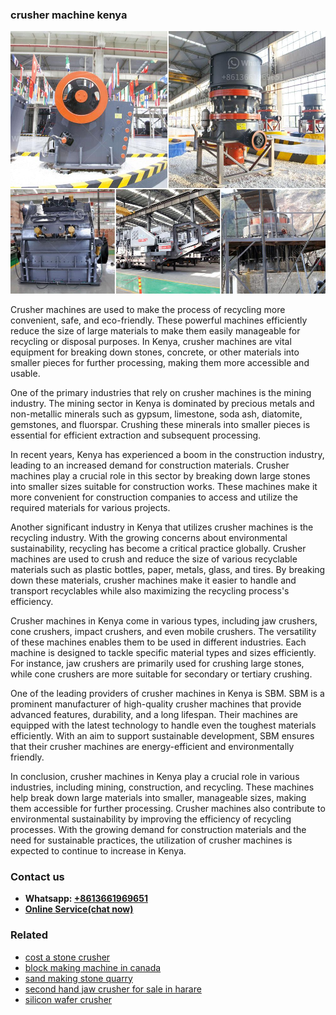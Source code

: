 <h3>crusher machine kenya</h3><img src='1702260193.jpg' alt=''><p>Crusher machines are used to make the process of recycling more convenient, safe, and eco-friendly. These powerful machines efficiently reduce the size of large materials to make them easily manageable for recycling or disposal purposes. In Kenya, crusher machines are vital equipment for breaking down stones, concrete, or other materials into smaller pieces for further processing, making them more accessible and usable.</p><p>One of the primary industries that rely on crusher machines is the mining industry. The mining sector in Kenya is dominated by precious metals and non-metallic minerals such as gypsum, limestone, soda ash, diatomite, gemstones, and fluorspar. Crushing these minerals into smaller pieces is essential for efficient extraction and subsequent processing.</p><p>In recent years, Kenya has experienced a boom in the construction industry, leading to an increased demand for construction materials. Crusher machines play a crucial role in this sector by breaking down large stones into smaller sizes suitable for construction works. These machines make it more convenient for construction companies to access and utilize the required materials for various projects.</p><p>Another significant industry in Kenya that utilizes crusher machines is the recycling industry. With the growing concerns about environmental sustainability, recycling has become a critical practice globally. Crusher machines are used to crush and reduce the size of various recyclable materials such as plastic bottles, paper, metals, glass, and tires. By breaking down these materials, crusher machines make it easier to handle and transport recyclables while also maximizing the recycling process's efficiency.</p><p>Crusher machines in Kenya come in various types, including jaw crushers, cone crushers, impact crushers, and even mobile crushers. The versatility of these machines enables them to be used in different industries. Each machine is designed to tackle specific material types and sizes efficiently. For instance, jaw crushers are primarily used for crushing large stones, while cone crushers are more suitable for secondary or tertiary crushing.</p><p>One of the leading providers of crusher machines in Kenya is SBM. SBM is a prominent manufacturer of high-quality crusher machines that provide advanced features, durability, and a long lifespan. Their machines are equipped with the latest technology to handle even the toughest materials efficiently. With an aim to support sustainable development, SBM ensures that their crusher machines are energy-efficient and environmentally friendly.</p><p>In conclusion, crusher machines in Kenya play a crucial role in various industries, including mining, construction, and recycling. These machines help break down large materials into smaller, manageable sizes, making them accessible for further processing. Crusher machines also contribute to environmental sustainability by improving the efficiency of recycling processes. With the growing demand for construction materials and the need for sustainable practices, the utilization of crusher machines is expected to continue to increase in Kenya.</p><h3>Contact us</h3><ul><li><strong>Whatsapp:&nbsp;<a href="https://wa.me/8613661969651">+8613661969651</a></strong></li><li><a href="https://swt.shibang-china.com/?git&amp;zhl&amp;crusher machine kenya"><strong>Online Service(chat now)</strong></a></li></ul><h3>Related</h3><ul><li><a href='cost a stone crusher.md'>cost a stone crusher</a></li><li><a href='block making machine in canada.md'>block making machine in canada</a></li><li><a href='sand making stone quarry.md'>sand making stone quarry</a></li><li><a href='second hand jaw crusher for sale in harare.md'>second hand jaw crusher for sale in harare</a></li><li><a href='silicon wafer crusher.md'>silicon wafer crusher</a></li></ul>